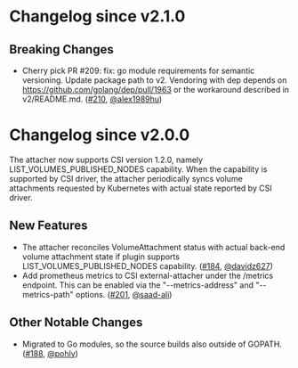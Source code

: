 # Changelog since v2.1.0

## Breaking Changes

- Cherry pick PR &#35;209: fix: go module requirements for semantic versioning.
  Update package path to v2. Vendoring with dep depends on https://github.com/golang/dep/pull/1963 or the workaround described in v2/README.md.
  ([#210](https://github.com/kubernetes-csi/external-attacher/pull/210), [@alex1989hu](https://github.com/alex1989hu))

# Changelog since v2.0.0

The attacher now supports CSI version 1.2.0, namely LIST_VOLUMES_PUBLISHED_NODES capability. When the capability is supported by CSI driver, the attacher periodically syncs volume attachments requested by Kubernetes with actual state reported by CSI driver.

## New Features

- The attacher reconciles VolumeAttachment status with actual back-end volume attachment state if plugin supports LIST_VOLUMES_PUBLISHED_NODES capability. ([#184](https://github.com/kubernetes-csi/external-attacher/pull/184), [@davidz627](https://github.com/davidz627))
- Add prometheus metrics to CSI external-attacher under the /metrics endpoint. This can be enabled via the "--metrics-address" and "--metrics-path" options. ([#201](https://github.com/kubernetes-csi/external-attacher/pull/201), [@saad-ali](https://github.com/saad-ali))


## Other Notable Changes

- Migrated to Go modules, so the source builds also outside of GOPATH. ([#188](https://github.com/kubernetes-csi/external-attacher/pull/188), [@pohly](https://github.com/pohly))
